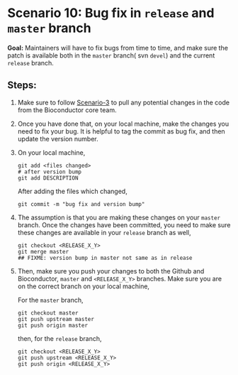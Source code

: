# Scenario 10: Bug fix in `release` and  `master` branch

**Goal:** Maintainers will have to fix bugs from time to time, and make sure the patch is available both in the `master` branch( svn `devel`) and the current `release` branch.

## Steps:

1. Make sure to follow [Scenario-3][] to pull any potential changes in the code from the Bioconductor core team.

2. Once you have done that, on your local machine, make the changes you need to fix your bug. It is helpful to tag the commit as bug fix, and then update the version number.

3. On your local machine,

    ```
    git add <files changed>
    # after version bump
    git add DESCRIPTION
    ```

    After adding the files which changed,

    ```
    git commit -m "bug fix and version bump"
    ```

4. The assumption is that you are making these changes on your `master` branch. Once the changes have been committed, you need to make sure these changes are available in your `release` branch as well,

    ```
    git checkout <RELEASE_X_Y>
    git merge master
    ## FIXME: version bump in master not same as in release
    ```
5. Then, make sure you push your changes to both the Github and Bioconductor, `master` and `<RELEASE_X_Y>` branches. Make sure you are on the correct branch on your local machine,

    For the `master` branch,

    ```
    git checkout master
    git push upstream master
    git push origin master
    ```

    then, for the `release` branch,

    ```
    git checkout <RELEASE_X_Y>
    git push upstream <RELEASE_X_Y>
    git push origin <RELEASE_X_Y>
    ```

[Scenario-3]: scenario-3-pull-from-gitbioc-push-github.md
